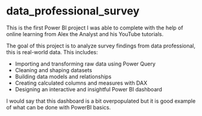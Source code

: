 # data_professional_survey
This is the first Power BI project I was able to complete with the help of online learning from Alex the Analyst and his YouTube tutorials.

The goal of this project is to analyze survey findings from data professional, this is real-world data. This includes:

- Importing and transforming raw data using Power Query
- Cleaning and shaping datasets
- Building data models and relationships
- Creating calculated columns and measures with DAX
- Designing an interactive and insightful Power BI dashboard

I would say that this dashboard is a bit overpopulated but it is good example of what can be done with PowerBI basics.
